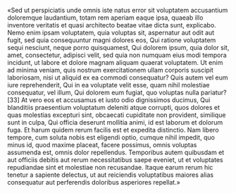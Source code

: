 «Sed ut perspiciatis unde omnis iste natus error sit voluptatem accusantium doloremque laudantium, totam rem aperiam eaque ipsa, 
quaeab illo inventore veritatis et quasi architecto beatae vitae dicta sunt, explicabo. Nemo enim ipsam voluptatem, quia voluptas sit,
aspernatur aut odit aut fugit, sed quia consequuntur magni dolores eos, Qui ratione voluptatem sequi nesciunt, neque porro quisquamest,
Qui dolorem ipsum, quia dolor sit, amet, consectetur, adipisci velit, sed quia non numquam eius modi tempora incidunt, ut labore et
dolore magnam aliquam quaerat voluptatem. Ut enim ad minima veniam, quis nostrum exercitationem ullam corporis suscipit laboriosam,
nisi ut aliquid ex ea commodi consequatur? Quis autem vel eum iure reprehenderit, Qui in ea voluptate velit esse, quam nihil molestiae
consequatur, vel illum, Qui dolorem eum fugiat, quo voluptas nulla pariatur? [33] At vero eos et accusamus et iusto odio dignissimos 
ducimus, Qui blanditiis praesentium voluptatum deleniti atque corrupti, quos dolores et quas molestias excepturi sint, obcaecati
cupiditate non provident, similique sunt in culpa, Qui officia deserunt mollitia animi, id est laborum et dolorum fuga. Et harum quidem
rerum facilis est et expedita distinctio. Nam libero tempore, cum soluta nobis est eligendi optio, cumque nihil impedit, quo minus id,
quod maxime placeat, facere possimus, omnis voluptas assumenda est, omnis dolor repellendus. Temporibus autem quibusdam et aut officiis 
debitis aut rerum necessitatibus saepe eveniet, ut et voluptates repudiandae sint et molestiae non recusandae. Itaque earum rerum hic
tenetur a sapiente delectus, ut aut reiciendis voluptatibus maiores alias consequatur aut perferendis doloribus asperiores repellat.»